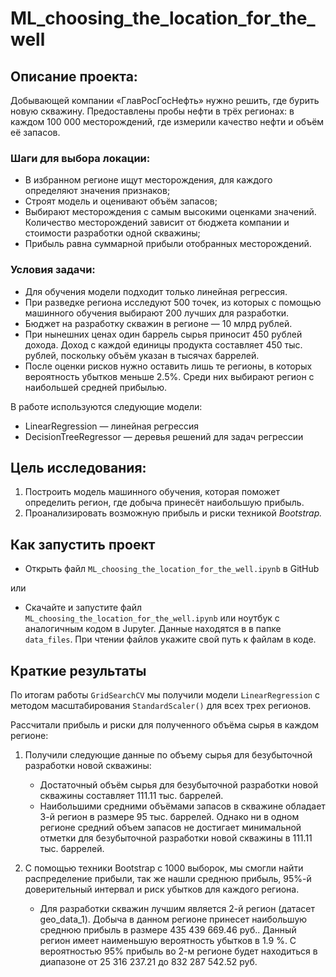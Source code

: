 # ML_choosing_the_location_for_the_well

## Описание проекта:

Добывающей компании «ГлавРосГосНефть» нужно решить, где бурить новую скважину. Предоставлены пробы нефти в трёх регионах: в каждом 100 000 месторождений, где измерили качество нефти и объём её запасов. 

### Шаги для выбора локации:

- В избранном регионе ищут месторождения, для каждого определяют значения признаков;
- Строят модель и оценивают объём запасов;
- Выбирают месторождения с самым высокими оценками значений. Количество месторождений зависит от бюджета компании и стоимости разработки одной скважины;
- Прибыль равна суммарной прибыли отобранных месторождений.

### Условия задачи:

- Для обучения модели подходит только линейная регрессия.
- При разведке региона исследуют 500 точек, из которых с помощью машинного обучения выбирают 200 лучших для разработки.
- Бюджет на разработку скважин в регионе — 10 млрд рублей.
-  При нынешних ценах один баррель сырья приносит 450 рублей дохода. Доход с каждой единицы продукта составляет 450 тыс. рублей, поскольку объём указан в тысячах баррелей.
- После оценки рисков нужно оставить лишь те регионы, в которых вероятность убытков меньше 2.5%. Среди них выбирают регион с наибольшей средней прибылью.

В работе используются следующие модели:

- LinearRegression — линейная регрессия
- DecisionTreeRegressor  — деревья решений для задач регрессии

  
## Цель исследования:

1. Построить модель машинного обучения, которая поможет определить регион, где добыча принесёт наибольшую прибыль.
2. Проанализировать возможную прибыль и риски техникой *Bootstrap.*


## Как запустить проект

- Открыть файл `ML_choosing_the_location_for_the_well.ipynb` в GitHub
  
или
- Скачайте и запустите файл `ML_choosing_the_location_for_the_well.ipynb` или ноутбук с аналогичным кодом в Jupyter. Данные находятся в в папке `data_files`. При чтении файлов укажите свой путь к файлам в коде. 


## Краткие результаты

По итогам работы `GridSearchCV` мы получили модели `LinearRegression` с методом масштабирования `StandardScaler()` для всех трех регионов.

Рассчитали прибыль и риски для полученного объёма сырья в каждом регионе:

1. Получили следующие данные по объему сырья для безубыточной разработки новой скважины:

    - Достаточный объём сырья для безубыточной разработки новой скважины составляет 111.11 тыс. баррелей.
    - Наибольшими средними объёмами запасов в скважине обладает 3-й регион в размере 95 тыс. баррелей. Однако ни в одном регионе средний объем запасов не достигает минимальной отметки для безубыточной разработки новой скважины в 111.11 тыс. баррелей.

2. С помощью техники Bootstrap с 1000 выборок, мы смогли найти распределение прибыли, так же нашли среднюю прибыль, 95%-й доверительный интервал и риск убытков для каждого региона.

    - Для разработки скважин лучшим является 2-й регион (датасет geo_data_1). Добыча в данном регионе принесет наибольшую среднюю прибыль в размере 435 439 669.46 руб.. Данный регион имеет наименьшую вероятность убытков в 1.9 %. С вероятностью 95% прибыль во 2-м регионе будет находиться в диапазоне от 25 316 237.21 до 832 287 542.52 руб.
